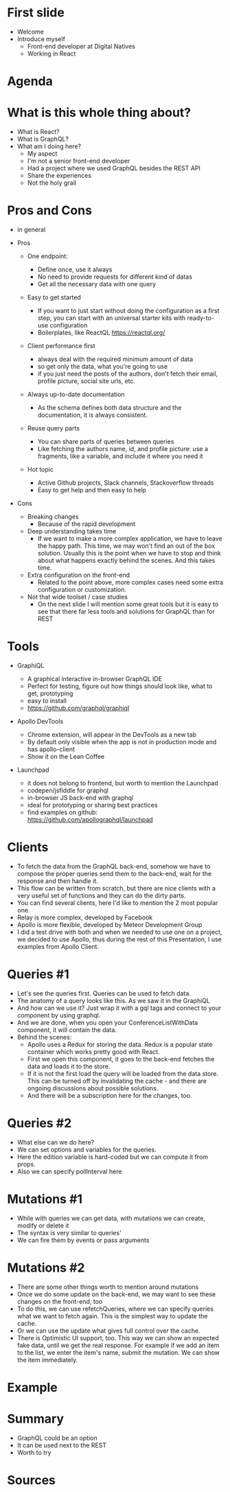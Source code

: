 # First slide
  * Welcome
  * Introduce myself
    * Front-end developer at Digital Natives
    * Working in React

# Agenda

# What is this whole thing about?
  * What is React?
  * What is GraphQL?
  * What am I doing here?
    * My aspect
    * I'm not a senior front-end developer
    * Had a project where we used GraphQL besides the REST API
    * Share the experiences
    * Not the holy grail

# Pros and Cons
  * in general
  * Pros
    * One endpoint:
      * Define once, use it always
      * No need to provide requests for different kind of datas
      * Get all the necessary data with one query

    * Easy to get started
      * If you want to just start without doing the configuration as a first step, you can start with an universal starter kits with ready-to-use configuration
      * Boilerplates, like ReactQL https://reactql.org/
    * Client performance first
      * always deal with the required minimum amount of data
      * so get only the data, what you're going to use
      * if you just need the posts of the authors, don't fetch their email, profile picture, social site urls, etc.
    * Always up-to-date documentation
      * As the schema defines both data structure and the documentation, it is always consistent.
    * Reuse query parts
      * You can share parts of queries between queries
      * Like fetching the authors name, id, and profile picture: use a fragments, like a variable, and include it where you need it
    * Hot topic
      * Active Github projects, Slack channels, Stackoverflow threads
      * Easy to get help and then easy to help

  * Cons
    * Breaking changes
      * Because of the rapid development
    * Deep understanding takes time
      * If we want to make a more complex application, we have to leave the happy path. This time, we may won't find an out of the box solution. Usually this is the point when we have to stop and think about what happens exactly behind the scenes. And this takes time.
    * Extra configuration on the front-end
      * Related to the point above, more complex cases need some extra configuration or customization.
    * Not that wide toolset / case studies
      * On the next slide I will mention some great tools but it is easy to see that there far less tools and solutions for GraphQL than for REST

# Tools
  * GraphiQL
    * A graphical interactive in-browser GraphQL IDE
    * Perfect for testing, figure out how things should look like, what to get, prototyping
    * easy to install
    * https://github.com/graphql/graphiql

  * Apollo DevTools
    * Chrome extension, will appear in the DevTools as a new tab
    * By default only visible when the app is not in production mode and has apollo-client
    * Show it on the Lean Coffee

  * Launchpad
    * it does not belong to frontend, but worth to mention the Launchpad
    * codepen/jsfiddle for graphql
    * in-browser JS back-end with graphql
    * ideal for prototyping or sharing best practices
    * find examples on github: https://github.com/apollographql/launchpad

# Clients
  * To fetch the data from the GraphQL back-end, somehow we have to compose the proper queries send them to the back-end, wait for the response and then handle it.
  * This flow can be written from scratch, but there are nice clients with a very useful set of functions and they can do the dirty parts.
  * You can find several clients, here I'd like to mention the 2 most popular one.
  * Relay is more complex, developed by Facebook
  * Apollo is more flexible, developed by Meteor Development Group
  * I did a test drive with both and when we needed to use one on a project, we decided to use Apollo, thus during the rest of this Presentation, I use examples from Apollo Client.

# Queries #1
  * Let's see the queries first. Queries can be used to fetch data.
  * The anatomy of a query looks like this. As we saw it in the GraphiQL
  * And how can we use it? Just wrap it with a gql tags and connect to your component by using graphql.
  * And we are done, when you open your ConferenceListWithData component, it will contain the data.
  * Behind the scenes:
    * Apollo uses a Redux for storing the data. Redux is a popular state container which works pretty good with React.
    * First we open this component, it goes to the back-end fetches the data and loads it to the store.
    * If it is not the first load the query will be loaded from the data store. This can be turned off by invalidating the cache - and there are ongoing discussions about possible solutions.
    * And there will be a subscription here for the changes, too.

# Queries #2
  * What else can we do here?
  * We can set options and variables for the queries.
  * Here the edition variable is hard-coded but we can compute it from props.
  * Also we can specify pollInterval here

# Mutations #1
  * While with queries we can get data, with mutations we can create, modify or delete it
  * The syntax is very similar to queries'
  * We can fire them by events or pass arguments

# Mutations #2
  * There are some other things worth to mention around mutations
  * Once we do some update on the back-end, we may want to see these changes on the front-end, too
  * To do this, we can use refetchQueries, where we can specify queries what we want to fetch again. This is the simplest way to update the cache.
  * Or we can use the update what gives full control over the cache.
  * There is Optimistic UI support, too. This way we can show an expected fake data, until we get the real response. For example if we add an item to the list, we enter the item's name, submit the mutation. We can show the item immediately.

# Example

# Summary
  * GraphQL could be an option
  * It can be used next to the REST
  * Worth to try

# Sources
